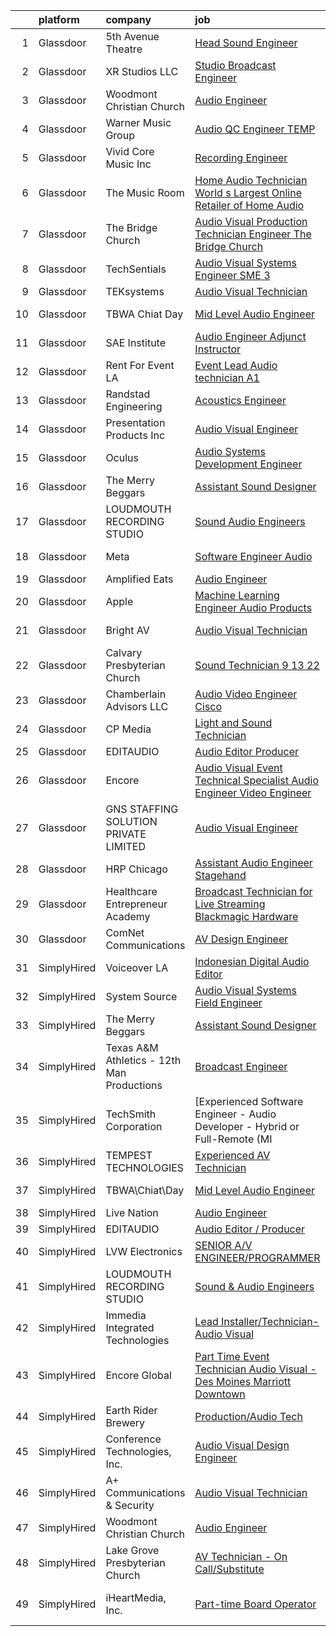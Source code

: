 

|    | platform    | company                                    | job                                                                                                                                                                                                                                                                                                                                                                                                                                                                                                                                                                                                                                                                                                                                                                                                                                                                                                                                                                                                                                                                                                                                                                                                                                                                                                                                                                                                                                                                    | update_time   | location                     |
|---:|:------------|:-------------------------------------------|:-----------------------------------------------------------------------------------------------------------------------------------------------------------------------------------------------------------------------------------------------------------------------------------------------------------------------------------------------------------------------------------------------------------------------------------------------------------------------------------------------------------------------------------------------------------------------------------------------------------------------------------------------------------------------------------------------------------------------------------------------------------------------------------------------------------------------------------------------------------------------------------------------------------------------------------------------------------------------------------------------------------------------------------------------------------------------------------------------------------------------------------------------------------------------------------------------------------------------------------------------------------------------------------------------------------------------------------------------------------------------------------------------------------------------------------------------------------------------|:--------------|:-----------------------------|
|  1 | Glassdoor   | 5th Avenue Theatre                         | [Head Sound Engineer](https://www.glassdoor.com/partner/jobListing.htm?pos=103&ao=1110586&s=58&guid=0000018359bbaa05a810d09374fac4f7&src=GD_JOB_AD&t=SR&vt=w&ea=1&cs=1_323e92fb&cb=1663657814921&jobListingId=1008123906678&cpc=0C1A14C72F2C651E&jrtk=3-0-1gdcrnahgj4j4801-1gdcrnai4209k000-679f858cacb80711--6NYlbfkN0A953Z9EfJZc5Z9y7Wb0NkuJO-5BBnqXCJSieP3bN3oTxAO8dGQJw4jOWLTXZ_QeGs4kJ63YjZwNQNYGIrSwQgfY20srx1XT-10XjCPvFkni2R6SchQELxUzor0CESEMjGrLh7Gb-fv43eRD8ZMhQROMx4XTCQu4O_AAnWj6c8oLgAlkNMBZY5ReuQf7658FuVFeAOO5CWW8ynay6VmYSQ0mOBxahyzB5tgHNXHGtd2mQIXm5YYAHgKP17jKEyZO2PltV4kXxeFIlzdwrL2qSNpRuYyuA_uPInsOOqaYdjoVm5STqikic8Mw_NBeOsDmZcElNfQ2cwij2jSEwJUXDoUx4J6ZwtdatuoKr4vesU3gybZBN-x9GJuSW0A-V4RKxkFiYIDQLYHzH-_TUqHYhfX-0k4frj4llah8uVubvNpAswW7rCqSeNgqQy1nt2LCj5G0Q5d-TF-kFLTa0lpfFQUTOHx2DPRiZPvF18V33xQFRLB2Xrcrc527gk4jDqKrL4%3D)                                                                                                                                                                                                                                                                                                                                                                                                                                                                                                                                                                                                           | 12d           | Seattle, WA                  |
|  2 | Glassdoor   | XR Studios LLC                             | [Studio Broadcast Engineer](https://www.glassdoor.com/partner/jobListing.htm?pos=111&ao=1110586&s=58&guid=0000018359bbaa05a810d09374fac4f7&src=GD_JOB_AD&t=SR&vt=w&ea=1&cs=1_13303e76&cb=1663657814923&jobListingId=1008133868386&cpc=292036AD7E8A5303&jrtk=3-0-1gdcrnahgj4j4801-1gdcrnai4209k000-00085d23000b77a0--6NYlbfkN0BmookhaYIAexpofb4DgJL0u5YJyHiJnKwKbV3oy9jILYStrcOPX_7fuYQkBvxwnj05cYQZ7CUGXVBf0QjKX_DmYl1dydUF-kaFzoMSSNbTxSlIwI00EuVKDsRUplUylKJxFS-cxc65HZIKYkrHvG9jOCLtedynR9aShHVE5oo2dKUgPtb0vQmE3i--Cdtm9aHl5eUHxPzvaXlZpQ-GSNLvXLRSY-3j0MQIVit2xhzqKWd1OZyGq5enM5MRrYRjzl1jB8AiqEv04WM41tJ77-mFMHEYjyD1FH3SyYq4QUw_OcTBuqtDWwYZlxZDQhvEYhv-2wcfJ9nEaUjjd5L9DOWhvzVOKmXP36FVLt7IccK0wc3ahZDTgwsrTNGJKs7_w04FA_wMwifuwut_UawLG2_rL56OPm7j6c7IitwNEFWrOuh-krpBSavohNHJTsldHWbyJw9zJQ0WxdWJE8n1_UI7kB1wgYhyyYD772gM6ycNwO1wtjq5n3QFhFlcvQACjAvJzmCWM6PUxA%3D%3D)                                                                                                                                                                                                                                                                                                                                                                                                                                                                                                                                                                                       | 7d            | Los Angeles, CA              |
|  3 | Glassdoor   | Woodmont Christian Church                  | [Audio Engineer](https://www.glassdoor.com/partner/jobListing.htm?pos=123&ao=1136043&s=58&guid=0000018359bbaa05a810d09374fac4f7&src=GD_JOB_AD&t=SR&vt=w&ea=1&cs=1_7565e396&cb=1663657814928&jobListingId=1008123800603&jrtk=3-0-1gdcrnahgj4j4801-1gdcrnai4209k000-93b6f28c9169e4de-)                                                                                                                                                                                                                                                                                                                                                                                                                                                                                                                                                                                                                                                                                                                                                                                                                                                                                                                                                                                                                                                                                                                                                                                   | 12d           | Nashville, TN                |
|  4 | Glassdoor   | Warner Music Group                         | [Audio QC Engineer  TEMP ](https://www.glassdoor.com/partner/jobListing.htm?pos=124&ao=1136043&s=58&guid=0000018359bbaa05a810d09374fac4f7&src=GD_JOB_AD&t=SR&vt=w&cs=1_acdda981&cb=1663657814929&jobListingId=1008134954318&jrtk=3-0-1gdcrnahgj4j4801-1gdcrnai4209k000-9efc5a1280f5b9cb-)                                                                                                                                                                                                                                                                                                                                                                                                                                                                                                                                                                                                                                                                                                                                                                                                                                                                                                                                                                                                                                                                                                                                                                              | 7d            | New York, NY                 |
|  5 | Glassdoor   | Vivid Core Music Inc                       | [Recording Engineer](https://www.glassdoor.com/partner/jobListing.htm?pos=108&ao=1110586&s=58&guid=0000018359bbaa05a810d09374fac4f7&src=GD_JOB_AD&t=SR&vt=w&ea=1&cs=1_dade0715&cb=1663657814923&jobListingId=1008142257860&cpc=1FDE87803EF93CD3&jrtk=3-0-1gdcrnahgj4j4801-1gdcrnai4209k000-cce2a0d466442279--6NYlbfkN0DkJZbh_dCMJjun8NuS612hyyS_QpFM9YUvOs9QU76VtdbRLYFsamJ9G3k34CI2sgGLV3oPYYU-Y0xwVqVhtUxz4H86wNxC5cAe5xdl0NHdR3Aa0VX1tFWNEb-YxEB428YuhitVHcTpQ3sJYfo0Cs1e67HevCcTmEH-7xGXCGebobpQ3QmFQGmB1gOdhT7XNFuI8DzTUoG6oFMOJ1FHGgYpPlAhchhc7X1SwndYZ8QUEu8Wz0ujbpatgnP9Lu7Gd0bI5vqlTunk-i0hKQcsfdBx3Y9uSfSjcRR6uj0NUnzEf3FFPVg6U1gFw0LbtJjzffq1URLeMbcUxemjmnm6eiDkt34YTg75pY1TDnOUApJu0HybcAyV_wDcQgUehRptBGr2sc9oKSUr8DUnwh27nCT_pVYe3EYgI4Wp5zfCwmAN6SSt_KlDXUzE6SGBRK66CqwI78rgG4wi0RD8c5QnbLcFrLwSqVgQQA5sEgwe9EeFduoLfNTVv0TE)                                                                                                                                                                                                                                                                                                                                                                                                                                                                                                                                                                                                                          | 4d            | Saint Louis, MO              |
|  6 | Glassdoor   | The Music Room                             | [Home Audio Technician   World s Largest Online Retailer of Home Audio](https://www.glassdoor.com/partner/jobListing.htm?pos=109&ao=1110586&s=58&guid=0000018359bbaa05a810d09374fac4f7&src=GD_JOB_AD&t=SR&vt=w&ea=1&cs=1_e5f52c64&cb=1663657814923&jobListingId=1008142564880&cpc=6BDFADFCA66887C5&jrtk=3-0-1gdcrnahgj4j4801-1gdcrnai4209k000-87e7a78f5fb545e2--6NYlbfkN0BZaF_IE0spYzNJrKMj4w3mheJXsB5nILyWYHzkn1FEEm3BxHdTo9d2UbBZW5o5OfceZM1tWap96FzA8xOz9Jo8rOWIpqO1qySRXve0YAFASXfwmZFqSwzq7HtmZUZBW9FRVsaBKBHagFiyxoJYC0GqL-26ERj0g_PDsZCxP2Vq8YSblsIluaJhVov-18R6Ik46Bw1J2nmQ8Z7tOb34JYtJmxRSj0WF3yYv_Zcvq2deSqt62OXBuUA7IFfbqw16EDyLqnA6XDF3Q8oMM0-IPvKsv5Cuxa_InIsp9jqaKZRbyjdSsQ3lffVJseALdXv_z08nA9WLhYyDly09pt2wkdGwAAhOE3dfkh9VtBJ6NYupG53wmDaaMxrqOpGGqEpnZRrxXSJxqdGmhHq357hq6OkjmMkgKoRUSoO5WRCh9sYKqZ3OkiZiffk24efMZmwqHHdtujSpyG-9VNMc_Ic3QPPxzqtw-gJKkruvwp9nw-vchfyylzLum0mM5N1rQq7SLvi7QKWuTJhln6zIvIIYKXHZWCIoge61wf7CaKpV_fKouGUm30Vm-TvzDno6WANELDs%3D)                                                                                                                                                                                                                                                                                                                                                                                                                                                                                         | 4d            | Erie, CO                     |
|  7 | Glassdoor   | The Bridge Church                          | [Audio Visual Production Technician Engineer   The Bridge Church](https://www.glassdoor.com/partner/jobListing.htm?pos=101&ao=1110586&s=58&guid=0000018359bbaa05a810d09374fac4f7&src=GD_JOB_AD&t=SR&vt=w&ea=1&cs=1_72fbea23&cb=1663657814921&jobListingId=1008123534079&cpc=1B5ACBA47960D310&jrtk=3-0-1gdcrnahgj4j4801-1gdcrnai4209k000-1cd4b39d6f7f3753--6NYlbfkN0ACTeRvGRFS6hadW-07x_K1RnsIE8OdH4tufuZ5eRAiXsy0w5YibZOSBsR4nzQPfmwe2oZze9_S-abxzIzLV8hXZmbRylmpkVnGhkIhR4bpu078j4Hliryzsi49VVevspNoMy_c9fzN_hAKnS-f8OARA0pOeVzv8qnGuA4r6QIHlumAMQRjslwq9cn3Z3BifcT1QNngUJyszoN7Mr1F1wydiBsk5Ifsl3ZhfQF7fqzx2uhtsZtyt29tdx74X6rMbPjsjzjw8L4JjJAOLZn1SuHHQFhwMVpy2WbWOY_yGek4Zc8fLKsg5n2aIx8-9sljS_3L4eNQlffYF3ONC3XYPXRplnEPs9el2ogn7GJ4ojY6RPTgZ9JS-kUwH2-APfVGtyQ9KVfd7Ugg1Ry16R4wTCin4JoTwTV51FvXbIsL7RBK0rZlwlavewJYv0oFLZP5M72eR1cykrLOahLApjKnso9AtrO3hyXamx60wr6z3sOYLTUomoD-RLiVd2-0xr9-Wz1KQh54Uxo4gs4otWvSpoKOT6okZDUGRH5JyQ4QkBKYcuqauBpu5_C0)                                                                                                                                                                                                                                                                                                                                                                                                                                                                                                             | 12d           | Malverne, NY                 |
|  8 | Glassdoor   | TechSentials                               | [Audio Visual Systems Engineer  SME 3 ](https://www.glassdoor.com/partner/jobListing.htm?pos=102&ao=1110586&s=58&guid=0000018359bbaa05a810d09374fac4f7&src=GD_JOB_AD&t=SR&vt=w&ea=1&cs=1_a497a4b7&cb=1663657814921&jobListingId=1008146330780&cpc=A50357DDA226FF0F&jrtk=3-0-1gdcrnahgj4j4801-1gdcrnai4209k000-f870d3f99a70b542--6NYlbfkN0DLxniXb9xd09bch3T7EymxCrgj1jiT2kSu__xrmi42oF4aisnIAhd1wulDaIziH9a6PmRzmPtGUJpZmtY06i6iUtI5uhkJQEimf2h8djXvJezk6QnH5cC2Fpr5NqxzF2-fmH0n_t_cwRo3OSgNbWBeqENV3AJM5WAj6mBYJAu3k88Uv33VJBZ6Mms18aBBFRv5AdFlzBU7icx8NWmTnmhvSvZei_iwzU3xgM7Xcs5_LwktK0yvvnkJc-IOtm-Rgr-ftw5bba2k0WvICukRJd4he_j2_eZqchii3Am3WpQhr9DeExdjxP17H_6ZOlgoqF9i2y5tooqn1GQ2AyJoekMp6qIbpY3bNQ14N9hJ-_-mypNGWGpjVFyu71C2i_UYwjL1eEotgh1wMo9KNTCxvSjyHGuk747YwLrdHnXcnYLxc-3Vh4Mv9d0ljwMTUCa1wsR0xco1DVLkv-SqZYcyWgNDMa0lEfrD_heZZIe37ft9rAO19N8_zMS_MbSQXCFGgC1cXlNnKdiIDq6vbQ4VgQ-B)                                                                                                                                                                                                                                                                                                                                                                                                                                                                                                                                                                       | 2d            | Washington, DC               |
|  9 | Glassdoor   | TEKsystems                                 | [Audio Visual Technician](https://www.glassdoor.com/partner/jobListing.htm?pos=125&ao=1110586&s=58&guid=0000018359bbaa05a810d09374fac4f7&src=GD_JOB_AD&t=SR&vt=w&cs=1_04a75ba8&cb=1663657814929&jobListingId=1008122491656&cpc=3BA4CE39D5B5DEF5&jrtk=3-0-1gdcrnahgj4j4801-1gdcrnai4209k000-68fdaa2121e9d482--6NYlbfkN0AuKz8EBO1xHDEL7V2YF9xF3dC_I9B9i-Zw2Jh8clPMK3KTieKealHQKAGLCoX8aus6wQF4mZmZCDQs-CcAkBsDYENRqrJ9NfBUEPhc_h-QHMMQo-vxGRWrlZpY3C1adPuQqeYdiReqjBNtTtS-Vk99a_Gbb3VjP_kNKGlngDxkvGR9cOBmx2sr2vCEFVzVTyo5-mg89MSrhqqDxm8Hnw9e7yzoP5fULhFS6QZQzmKTsWMANgH12WBtrNheiUtgMt4M5C8_xeftoGVKQ97X3SsZ61wpQY9BB_enQiYdaejx422sWq7iOu-B3WDd66LvH2Z2bzQcCNGbqPmwDqDF0ITE9jY0puTB4uG4qS09WIMuFA1C-0576LILCPhrMmJeolDKdsKOwJqtxMLMWlUKk-ulN1gtXaWUPpRIWDjGXyqgnJqu91mJRMygDw1AX8wDZ9zwh7kwoUmrxq2tZC1aWDvADTSZlJG92Um_I0PCWgHOyPKOVrpZ4TFH3w_ToNNz6vxQSB_Y5SYvaWgbj3EdsXmkhYYINtsI42rZgXFEzpVk4s1Vt2SisfrfoidxYLu10V_HvqgmTyj8GwZjIbEGgN9846xGQ4mhUBbWtgYO-EyYUU3XNfHcefnOlQ6uSWJ7sG1uY59Mck-6rVWPbiXGZwMmdcloJEO9fA_6UsZIyJDKaWEmydsbm9hqpvQWjGX9liq4G_yE4nxIXgbdfrwB2zSH6PRup8X5B5LR871vA4bFA4AbinYzKHsbpoO4O4-pYgzKvExDcIk3YqVEY5r_YybvbTi9sZzTOTnT_VmGkIKrprs8x0b53qlisz4HRgY8FsSaR50OICqDvdsz2k7ywz4aT4wBFZTY4GZKhhkX-6flBi9uUihjkzSqqceu8BnJUA80kAERUR_lwLYrwzUJHUYe1QcIj16y3bs%3D)                                                                                                                                                                            | 12d           | Hartford, CT                 |
| 10 | Glassdoor   | TBWA Chiat Day                             | [Mid Level Audio Engineer](https://www.glassdoor.com/partner/jobListing.htm?pos=128&ao=1136043&s=58&guid=0000018359bbaa05a810d09374fac4f7&src=GD_JOB_AD&t=SR&vt=w&ea=1&cs=1_0afdea38&cb=1663657814930&jobListingId=1008136828273&jrtk=3-0-1gdcrnahgj4j4801-1gdcrnai4209k000-33331ff0738d0ae5-)                                                                                                                                                                                                                                                                                                                                                                                                                                                                                                                                                                                                                                                                                                                                                                                                                                                                                                                                                                                                                                                                                                                                                                         | 6d            | Nashville, TN                |
| 11 | Glassdoor   | SAE Institute                              | [Audio Engineer Adjunct Instructor](https://www.glassdoor.com/partner/jobListing.htm?pos=113&ao=1110586&s=58&guid=0000018359bbaa05a810d09374fac4f7&src=GD_JOB_AD&t=SR&vt=w&ea=1&cs=1_18c047f8&cb=1663657814924&jobListingId=1008121834083&cpc=65CC663E25211861&jrtk=3-0-1gdcrnahgj4j4801-1gdcrnai4209k000-76d040cc33d5a58e--6NYlbfkN0BccUAPDkzPsko-Cz-skTxMBC9gmPmQfyPXIhutQvf3gU7SvrTlynEjk3guojXtLcj2IG3RSMbxWlgymc-DLmbRmS3ZzQn1txvPrEdHq3MlqRFJSJsXm15uvKQFLi8LzIPUpBgAFpjnnzll3uXq8_2-5QQ5ByPYLudsV4NKLPxT0wuWQh02YUuzuEuJDGZp4iMZsGx5dEapsb-CNd0JAiJtkrKNl2YNglEPSJUrESLJQRvTNVi0wYm7pGklU6n9GfgZhqa9Mmdypdx9RQWn1F4LocAFqEEGRHLa3dKT-aYp_bd1ZLWkFz2ZJ-csAt4hfDG_cYxowGWQ_8dFN5iA12QqB0I6cheiNqYOPOBytomw2BPUOJ62I42iWueKDvCH7sYPTX4ENzxdwvaIEodhh8F29j0VBZeyD33zYoAfc7DY4ni8vlRt4g3kwsCUwZrywyAPLSBF902Wq5fFxF3AOSQs6naSX3OJUXbXG0teqXXuxWCftBtraR-C4nAm1kwMEdA-mStM-twxt8zykpaeirqshtqGKlIYIOyy-zdLouGsnHyVHBiGTN3soEeJkDL0ltE%3D)                                                                                                                                                                                                                                                                                                                                                                                                                                                                                                                             | 13d           | Nashville, TN                |
| 12 | Glassdoor   | Rent For Event LA                          | [Event Lead Audio technician   A1  ](https://www.glassdoor.com/partner/jobListing.htm?pos=107&ao=1110586&s=58&guid=0000018359bbaa05a810d09374fac4f7&src=GD_JOB_AD&t=SR&vt=w&ea=1&cs=1_b0c83d37&cb=1663657814922&jobListingId=1008131016376&cpc=20E46BB5786CE82A&jrtk=3-0-1gdcrnahgj4j4801-1gdcrnai4209k000-d92bfa1d3ba1b3a7--6NYlbfkN0ATuzukLZvOA7Cxi5gGVTPK8s05ijijAIGQnHXs5Od0X6ChBelLerDGsiuQDdqFeyhO7sXmG7UimFZwLpa3dJ4W70Izvy_2w_Q62nUDX8QQg4MPVEzVYo5W27QC74NCRtpze3wWqh5f6C2l3NCHbCufI0B8r98u_Qaa7z9ZlhBYjvuDILSMw1Ztz4ziMevBtDSjSC4aCw8qFPTMfjFjOustlSD3p7pFENwTAwjqKyxd914I_xGsV9EbjGZKjdKk5qTvy9yXfLVob3GtN2QOyqWbOkSICz1ECPnzSe7ZRGO_39M5mV-n2iwoZrenN2_4TwlD7l2Op-3PpirQoBNTJ1q7U18kws8ne9eDcsgxlrnqWpzIgr2ssL-_3bdNHXWVi82JjsP-oOfVjGKp6fBZXLEGdYEFtXBHbSMzUHmOOeAnTb_VuJyPG6yfmxY5kQTxb-IdNUxeZyvKj1wTLQgX860XHTn0XZqC6cu9WTzzJDUMsiEvmlLCU9AgG7YYipAq9aJPqiwBxIui1u_XjUF-YM9v)                                                                                                                                                                                                                                                                                                                                                                                                                                                                                                                                                                          | 9d            | Los Angeles, CA              |
| 13 | Glassdoor   | Randstad Engineering                       | [Acoustics Engineer](https://www.glassdoor.com/partner/jobListing.htm?pos=122&ao=1110586&s=58&guid=0000018359bbaa05a810d09374fac4f7&src=GD_JOB_AD&t=SR&vt=w&ea=1&cs=1_726dba31&cb=1663657814928&jobListingId=1008146395319&cpc=2CAED5C921A5F994&jrtk=3-0-1gdcrnahgj4j4801-1gdcrnai4209k000-3533152d33cf8374--6NYlbfkN0BP0SNj5t90jkfF5SbRhYc-YYyKnIlIACqwosTKYtJiUOp36XFEILIi7NeTHfhZHbsW-mUkTBjl8Iw3WU-5SqwJGlMOgw2JpWZkLU-6lAixkGeMfLdqscvBGPGzZn7lcPvC9qIOBKdLZCN761WcXu4-8OKZ7XLBHxweVfOiciQhWxAZPPoBkvewqJaVyj2kU7R5zN_Ps_zxdP1p91GkdHS2OxfiuEQXN-o3Yq7-CSz3mgYejmZyDD1u6gSuYKmMPKzcyJpiwsMn6-lu6hE1hxSw0tUuSX5lG6tcNBKBpzA9ojTPN0ceRva72qaB1hRfAXk3tdlPZbCngfDVC_G6QC3gTcw4b2CRnpnET3Sri8Q1DAIRV-w_3BEJIqZXgz16LuEBXmn5QM6pQ76KFBEwfdhrdGraBOk0EOD7m7XIYWpREM9qXCDkl9WGYzNsz8t90aVCG47DE5ywHl0RsZE6Az-q-fMfsCqqJvgLb8_izOx_IWD_Y3IHSXjYjSLJed9g07KYsRMVFyKk6G50VMHVP8fbTD_xOJyPqG-ahryPt0I-7tsFX7JdfR1YPX5N6ti-XWKwX4VVHsT_pPNY0LCJyJYHm8t8ZND1BLwOVO5eCwvMtzQwiOHHDb4woA6TeGgO6yQlggeaUj-IPyRq4a2wGjfZIH07J4z5Q30piOONbDSJ3W1lbz53lv1CrXnEq-7miEVmSOHeHXPc7Fad7qfIUFtW)                                                                                                                                                                                                                                                                                                                                                                                          | 2d            | Los Angeles, CA              |
| 14 | Glassdoor   | Presentation Products Inc                  | [Audio Visual Engineer](https://www.glassdoor.com/partner/jobListing.htm?pos=104&ao=1110586&s=58&guid=0000018359bbaa05a810d09374fac4f7&src=GD_JOB_AD&t=SR&vt=w&ea=1&cs=1_e69efd2d&cb=1663657814922&jobListingId=1008139747241&cpc=3490D71336BF6258&jrtk=3-0-1gdcrnahgj4j4801-1gdcrnai4209k000-c7d6d51eb7e45860--6NYlbfkN0DukAwDndutArnS8OT3znlJ-TW2KpK_7rZjO0LfXc6UVMwJqLdD1YJP8SDRF_NHwyxts_RCsiaT-Z86VeDUyE0hHOmBfzCBXE-SSidI87TkG3eIlDjidjWDLii0-bPzX49fxqwVr3h-RjXRUZ6oLVfujI85f79Zxnkcm2YBIb2jTy5SOnbDNyzA-930Z3QPEDBJ8EWs_W4XSeRVxPqsKkm3PHSUD6Uf1pXR809sQ10UgsUCUPbPapX7EUdqZmFIrxx55Gq_Qb13wT80ePMwAodnFD6F1jWObLSI8iZ7_0F_6e63em736jH2kSPQA5nkIeZx_Qb7ty5BQrpyPCaWaOkLRf-sCbIlntGAQE7GK0uyCYtGAu5N1ynlQBSzeCda1tg33pzvi9f7U4RWv7aA6lO7XrEPVNBt4Q1ct6oE2Ow4q316K8E6UT-6o0r1lZCO6uWBTnwI4wxvW59B9yF4TxFxKKjjBffckc5mR3ldS7z7gwtJTTy8MbV3uW8-AdhypiPOuLZLhlhN8Q%3D%3D)                                                                                                                                                                                                                                                                                                                                                                                                                                                                                                                                                                                           | 5d            | New York, NY                 |
| 15 | Glassdoor   | Oculus                                     | [Audio Systems Development Engineer](https://www.glassdoor.com/partner/jobListing.htm?pos=115&ao=1110586&s=58&guid=0000018359bbaa05a810d09374fac4f7&src=GD_JOB_AD&t=SR&vt=w&cs=1_8bda512e&cb=1663657814924&jobListingId=1008139825650&cpc=42BEC95245890617&jrtk=3-0-1gdcrnahgj4j4801-1gdcrnai4209k000-81c7c01d1ed9796a--6NYlbfkN0DYl4UJW4r1Vl7FEn6T9F-rD9lpC-0oMJVSiWjK_MGUd8e8cHXcpv6KPyjLHZEfqkU7D16wTQNzEVk4wG6XI9FAQyK5JkhJ2ERt5J6bqJI1UJM9RVHe6sJeBvvI02Fm7Y6TP1maoxtnNctsGXYfreZYmK9z-xOomguon396Im93PrYQAhqM4RnyF-ypzymJNdLjg1iIRIP7ydsJPuQUr4pF3uOE7qZoqUgUm4t52Z1IUIK-9PzpK4tGTSzK8XPcQVY-vJC0Txyuj5TzSTssUQy-U6CYFkZT7lst47JFYTXzRiBPzZzbSD_LkP_MkBbtBfzXqsh8by7AF5i4TBR66-8cI8lqUN3U2mpFL9iLPJZMJWlpx5pWBFEtiqB6kEWYBHzr4d3o8uHZ2rlh8NUUhXRlwQax1sDMSubzzSbvSihrrNi9JJ5ahpKMGimgDPQS7SPOph6sobwbTRgT-cMQrdECKrY0eNAmXAjaIc5GfdtqWq1UQ1PXLz4Rrysx0A_8kx5b0ChCQd-RaLRT7ETnftpwtrwod7Y2eR2ZDx_lBu3RdsGtvbmf91lb2xBMMnLkT2gcvvz8eNrXY-yiTuzqO2d48K9ysSlb4aC6A__TIkh9LEgQvmPv63rd1Q0NTb_UgTazeLArDw4ouacPTmNhQv7WFaULVeNJNdZQJs0xeaIKzjQre18FwbE_TL-OJaPzDYkbm-_cnKdpv0Y-DmlCAIAWFPcPHLfZ5CWFMHNlbUuZJb-Zoa4t7AD-buEnT-S6-YFHu0LNP_A3rhpms0DDSDUjTap9Qno_XgX86Y0UAeQz5rswZLPZ9DCSnmoXgeapY75MJShhZGvxjufMyQv2fMXO39iaPUsX47g3wyu45nn2CT4lGXJc6bn9sPgZm0w8e_t_RgqBA34RVr0I-Y-hvOjZQIzpEJF1G8jNtw8v9NuJm1tV6I_Vf2qfY4KH9snIz2Nm_w5KexTCtdCdMbRsQX2xNnrItxbdutsuvDBv0XnL_rsQzUDYE_hySRwo7TfEomR4RPtlhMbz-p-svuS36ydR4u96UqrFxXLndmH1zdOdBYGjJS0lGhEcYOKKVLerx6g%3D) | 5d            | Redmond, WA                  |
| 16 | Glassdoor   | The Merry Beggars                          | [Assistant Sound Designer](https://www.glassdoor.com/partner/jobListing.htm?pos=106&ao=1110586&s=58&guid=0000018359bbaa05a810d09374fac4f7&src=GD_JOB_AD&t=SR&vt=w&ea=1&cs=1_d5e61d21&cb=1663657814922&jobListingId=1008149306143&cpc=4B86475FAF393599&jrtk=3-0-1gdcrnahgj4j4801-1gdcrnai4209k000-04f00acba78acd55--6NYlbfkN0BBGG9LMNqL16EzDx9S3nKk4b6IwprgSJginr0DZD_oW3LpRtTNiygcE9IfHm5Gb9slpjT-UzFBGnIkfkE5vHD__58gsgAsgjAKlwWhzdKilxMWIOFSNG73XbKSiSbhgd5gieRThxTsLn8DF-uisYywGFmbEBQQBOKMw59W_wQHg9VqHqJ83qLbDEY5qqWKt8o6dfi0l13t_7NeyDHXZ_AohR7bY67C04DQAIVV6TDRgirtSmxLsbdoKczfZW1gjAQ6fwG0gakcNPepeetZhqN533rM8-MooF4piugTYpmlR2b9PFEwbYEGoP6kVPOami4p1yzXjGc827DVeoFtkPvfLUC76FiyZG93n-gi5ylrpnlmycoMDDfQDrwp_RJbW4-5tcrzdul4h9GyTtX1vGL8Mm7L7YkfdyxFTdenlkakG5tPlq5EoWtTNwSMkkDOx0Uy-9PUdBTW-cJOO0FXVNF8RT1dXOomW2iCBpMxICa6eskZbvLR0ntKxz_rJrHT65M%3D)                                                                                                                                                                                                                                                                                                                                                                                                                                                                                                                                                                                                      | 24h           | Remote                       |
| 17 | Glassdoor   | LOUDMOUTH RECORDING STUDIO                 | [Sound   Audio Engineers](https://www.glassdoor.com/partner/jobListing.htm?pos=126&ao=1136043&s=58&guid=0000018359bbaa05a810d09374fac4f7&src=GD_JOB_AD&t=SR&vt=w&ea=1&cs=1_4dafde30&cb=1663657814930&jobListingId=1008131237486&jrtk=3-0-1gdcrnahgj4j4801-1gdcrnai4209k000-57bc7820a7bcef84-)                                                                                                                                                                                                                                                                                                                                                                                                                                                                                                                                                                                                                                                                                                                                                                                                                                                                                                                                                                                                                                                                                                                                                                          | 9d            | Toledo, OH                   |
| 18 | Glassdoor   | Meta                                       | [Software Engineer   Audio](https://www.glassdoor.com/partner/jobListing.htm?pos=116&ao=1110586&s=58&guid=0000018359bbaa05a810d09374fac4f7&src=GD_JOB_AD&t=SR&vt=w&cs=1_b88af9c2&cb=1663657814924&jobListingId=1008135856639&cpc=42BEC95245890617&jrtk=3-0-1gdcrnahgj4j4801-1gdcrnai4209k000-8ba4a61c941c5b92--6NYlbfkN0DYl4UJW4r1Vl7FEn6T9F-rD9lpC-0oMJVSiWjK_MGUd8e8cHXcpv6KPyjLHZEfqkWCUGiQ0wI9PqVeTWqxGgyND9qYUVSARh0wNYVuDDuEF-Bo554zrEt6qyq7A5n0y-XTedloQzBRaaagBbNKKDqA28T8tNJaqkzIV8PPE4mtWYKLFx1H8rBxDm-6tfHQc_I7eT408_CmTpU8lJwT8jgyuGxWPkDTI6Ks6dbctkHugUtx7FIByw7DrMqS6pUxLM5baHQHF_GVt044n8ay9RN7r0Px0K-kDztOMXZaHS12b9Ka1Wk0Qbcf-1R0wAcnGE8N8oltYQ0Ls_TzlDZsNhozIizCbTe3mU2NRg3_XuIOZLDMOaH5u5GMVll4DSibSI68EZWJsYvx1OLyxKLx-FzVRaMcIRQPAVxwthYCmFAlpTQT2KLrLlgdXPp74PJ-sZQBCCZnp0qaY0F0xH8scj210Dtm_ywM7BL_D3ZiET4_zhP3BsLB4jaOdCdWNZ_SEhv2Czlq2uZg2ts4WNgR_h_jgRtkJRKWuJRqNzuZkzbPvWWWQxSGczoRVNZqBrzMmkt56Awi6fUIWbk69jOnoTn7icu8OrHptjlhPL1isbguizQNzoUOBUmDqOB4pSXI5P6Ei3m5XvaAPZ4Q_YrBg_VAA1sLbB2Gi3SczIRnNL2zbjQDbx6KB43xxD5qQbET9HslGGOoDCj2i_rbfxHUl8W_CixM45pLe4k6GE_BTCOBCELlFgaLvo9YtkLNjhRnudc5CfWbEEHL4M3EbpCziiRM4tv8ziudpit7X_Kn0zR1lxO8dvyTc2RgKmBViA3DvIU4ECttL4HVaFbjlIIs3eSDxfK37mphmEYlwb6dGon1ySaV9X7eO_jJ2X-606Xxrh3i6tuoerlJIdzDctcE1soxXf2D81BOPfadxuirbqeutobx1bX3nUqjTzQkyh19KlNpd6RkiJkz6LDT7BlG8sgqAQ9hHf4UMk9aDmV_59gsHKQiB8vbbFi7fdUM2c-PR9n9qaUsO1lAAMyZvKvX5MN_ImTRbGCYZWKFHCtmhyCMrigT36vHk-7cVIaHfKW9KnM%3D)          | 6d            | Burlingame, CA               |
| 19 | Glassdoor   | Amplified Eats                             | [Audio Engineer](https://www.glassdoor.com/partner/jobListing.htm?pos=130&ao=1136043&s=58&guid=0000018359bbaa05a810d09374fac4f7&src=GD_JOB_AD&t=SR&vt=w&ea=1&cs=1_bcc7bf2c&cb=1663657814930&jobListingId=1008128132506&jrtk=3-0-1gdcrnahgj4j4801-1gdcrnai4209k000-bda1af9eecb52a71-)                                                                                                                                                                                                                                                                                                                                                                                                                                                                                                                                                                                                                                                                                                                                                                                                                                                                                                                                                                                                                                                                                                                                                                                   | 11d           | Dallas, TX                   |
| 20 | Glassdoor   | Apple                                      | [Machine Learning Engineer  Audio Products](https://www.glassdoor.com/partner/jobListing.htm?pos=119&ao=1110586&s=58&guid=0000018359bbaa05a810d09374fac4f7&src=GD_JOB_AD&t=SR&vt=w&cs=1_09890d03&cb=1663657814925&jobListingId=1008136389935&cpc=334ABAF5D42DC775&jrtk=3-0-1gdcrnahgj4j4801-1gdcrnai4209k000-70de91abb83b5434--6NYlbfkN0BvKrLyj5gPmtZO9T8euul8TCxuuKNOtzRJOomxnwSEodTz2Bc-sPZl8WPllYOnI2iSiV5Jwp96GP-nA0nsfOl5SpQEqkHM_Togz0qhXdyIJdkgcd2o4eNJrzaYBsCmJ8QUREDdXvT4fWt9U-8uM3dCZYkS0bW87wLnGYLTEFeJaJbcD9lnRBF5S1q_NruhtPS4UjLHXf3PadqhOdw8aGkFp2dEPZZNR71AmCDIAechANz6o6QWBNXtUTJlObm1EP-DMZ-dgot3ukZZDN2iqNZYnzKMO0mjzx7x9NYDWtHQPzTwUwSZWBqoHbRoQ2MBH2nK_ZDRQweNmKC3cqfizWn7rJUnpOLbhrbtaq90Em3YpY7SccRadfyK05DY-GdwK5-FZfqtRBDnCwdJks648GDa1jtL6gMupXTOzxHXsJeYoX1YKAQbE0AX10SV4cDI7Q0j_TRvGZXKohq7G6qAhUCDCusP32d5pCL1Aad596iuCXF1HH8i_yrW0NSbcGbCU3GStheCa4zoar8aaWQLKPWsyURZgzxH9Vuqi0z1GCXIebQPkHJUia0YU4rRFN8_5_1s9ADDYfpcDqEpK5RYF3ctN01tMV0AS8G3K6EL8K3vnBmXiKAd6R1XuXqVegW3GewHT-zHfy_FlzNKc4sN-FA0xDwX7N525ABn_tLS4Y4WjjQYOE3sbVxsx0jKSM43Qf_eBKtnVo_y27w_xM9FxsBQdFkB_rXjN8M1PVRHPpHNNLa6NKryBZLa8ufM4d6_CnZRHjQYHlWsqi-7DRFY1VWkf2mdvGiU4gO5NRtJueXV1nZezuE_JZuu4ZlR_ewqUSPfgV9bOknH4GfV_cniB0IPXap9pD4lSp1R78WLslYxCfvxigV_Imcu9DkW7MxV0EpTOB6qU6BqjnmkFSCstiZVD3_r4kuQP0GdU1rLt6so-Pf7NsUJ41QBamQBob0GR_I-6afn13Hv3dR2m-LnDby7)                                                                                                        | 6d            | San Diego, CA                |
| 21 | Glassdoor   | Bright AV                                  | [Audio Visual Technician](https://www.glassdoor.com/partner/jobListing.htm?pos=117&ao=1110586&s=58&guid=0000018359bbaa05a810d09374fac4f7&src=GD_JOB_AD&t=SR&vt=w&ea=1&cs=1_c9caccc2&cb=1663657814925&jobListingId=1008137149320&cpc=1CBFC3E34E2A31FF&jrtk=3-0-1gdcrnahgj4j4801-1gdcrnai4209k000-6f690716f48ae2c8--6NYlbfkN0D3Pbr29JwYxSa9Lb6NPIX96zB9gmu4gj0bPbORcirl9LhsXIGuGLwtNbccglDetq3ilArnu8w541zBLItRzEBdvwJ4MDCT5hTkv2ezO0vqwRJymLY_kXze6XmsYYW3hew35rzW3UYEbLbNVfmwpJE4PGooMW7NHhtAS-uiU8_YYwHjZZiANavYaIOyxpoudnkRZVddz8GH_yykXYxZMJtXjKMJ5ISL1T6x3B0i0NuKtE7kKr4rdJEvAKPH_BAFDL_c2mLD1nq_z3_mDMo0VS4Bz30W3QLXWnWpJEg0s4FWYyKue8MAVHdR_-uS-LJMiaLt-GRqqkzEYP53PjIXDyhYSFLpoHfYF-cTEyhA5rY83bS4_ndLkwNTyrReCTl2-lAiR7fbFaq0EiFzAajJ3pd8kGfaI7VzrwjpVhuGlv2vIhavcditCqFWkgf2QREEH_hgESfuAvbQxaPyDsDqjKupSdTDyAip79WpO8cb9zeXfEJjTakpLooH8FyozMvgvGM%3D)                                                                                                                                                                                                                                                                                                                                                                                                                                                                                                                                                                                                       | 6d            | Washington, DC               |
| 22 | Glassdoor   | Calvary Presbyterian Church                | [Sound Technician 9 13 22](https://www.glassdoor.com/partner/jobListing.htm?pos=112&ao=1110586&s=58&guid=0000018359bbaa05a810d09374fac4f7&src=GD_JOB_AD&t=SR&vt=w&ea=1&cs=1_f421259f&cb=1663657814924&jobListingId=1008139735097&cpc=71D4EE06E32D485A&jrtk=3-0-1gdcrnahgj4j4801-1gdcrnai4209k000-e384b66cc35ecda1--6NYlbfkN0CNayYzF1mBaI40OgT78t3Q2d9IxlwDzhsYR4HK7epYUZ7O1a9H3LGGH2Ypnl2PBK89Nd1711Te-zQc46lpUTiUwcOWMZ_7pMXYzAnA5geSuUY_733nEJZhSGD-Ux8l66uJIffgbOhcxLoY_-x6mucagv1Q96oZfeH-uOzKn3KajJwGsuD9LgUsKVH_CnEB3pTtzMupLbv2qFtrlfH_xU8s2el464yQoLO9LEmYmA0KOXBDWwYNSIblc4OYs38dDa_uSKxs8_brubOeMhsF7LIFxgEIz5W4cM2H643jXjAaUWHKabh-_HNYytIINKx4zY7fMcJlHPP0bRCYlHy7Ufm63SY-34ldmRLMPNnJiniKtMVqQLVK7obhB-7gfmWrg-23sFyvDjScIIoQUMGrbZDJXJ0W38qXVbXwBR-nDUklcS30ySQu-fbOTO75C9Mj3wUP4iWSRhDRNDTCle3FbeOdvLu7_uUnjp6YNqH1YSZyANz4R9mFNnW3YsPmiT-SXWu9o78zH0KKzA%3D%3D)                                                                                                                                                                                                                                                                                                                                                                                                                                                                                                                                                                                        | 5d            | Glendale, CA                 |
| 23 | Glassdoor   | Chamberlain Advisors LLC                   | [Audio Video Engineer   Cisco](https://www.glassdoor.com/partner/jobListing.htm?pos=120&ao=1110586&s=58&guid=0000018359bbaa05a810d09374fac4f7&src=GD_JOB_AD&t=SR&vt=w&ea=1&cs=1_e019d8a4&cb=1663657814925&jobListingId=1008134337639&cpc=1160948BCBA38B5B&jrtk=3-0-1gdcrnahgj4j4801-1gdcrnai4209k000-eb42c41acf83756f--6NYlbfkN0BQTv-RBlFqOUTGJDM9bmyVsbFrrtwBOBspE1hX8D6Q4-fdJwmOdTuHVG0bFerBQ6usWLinDU5F2vPBOVjSI8t2X2ACf4HwQBFHxXirW3V-bL8inXYUsfGZqCei44wNo9UXwxWWgqLwvbZD7gUQH4f_6A6JGqmPTpObemFuC31P2WIRxc1wfcclT92ebqWCisxcKQA3KqKXE_gzxSEU7vSLZ2ag9BLuBohzRMosvml_mHohTESa_XyoK7Cq-FEN7Qd9LHGW4-6yPJPg3fI8uEfhe3SBDEb9KDwRrBJagYUeG47hme9RjIKZICYQ45J1eQeJFCovR1U9YCmEQ6b_F8D6FYdZy7PBfdzcxEyZEeA3oJn-1OJGHMt3PB3qvyPi1f9mTT0cy1N7vSvAFkBV66OxigD9Lj0g7OhZYFOL_16fdUlKlSh224ODHZNEnJFq3UlK1Qa1flZBs8epfcdcQPYQ9wyr8VStxBnYPR4yp1zT-yS12HbII4gZm4Qf2RW7CAYWuurcCMQHhPDRG4NvAgUX)                                                                                                                                                                                                                                                                                                                                                                                                                                                                                                                                                                                | 7d            | Chicago, IL                  |
| 24 | Glassdoor   | CP Media                                   | [Light and Sound Technician](https://www.glassdoor.com/partner/jobListing.htm?pos=105&ao=1110586&s=58&guid=0000018359bbaa05a810d09374fac4f7&src=GD_JOB_AD&t=SR&vt=w&ea=1&cs=1_ceba7bc0&cb=1663657814922&jobListingId=1008137625142&cpc=C15A9BDEF637DEA8&jrtk=3-0-1gdcrnahgj4j4801-1gdcrnai4209k000-4eaa0d0e3a89e913--6NYlbfkN0DeXU0vMxLyKhfauY-dgUBa_3v1DHLtGGo4EP_Dl8CiYxWwp8cBxcaIDmra14EmSf31QyiNA5DPsvznS74vqeTfLnA4G1yjZHivWc8Ejkp3ulM9pknKPnkBXYGWJJYV8xbgGS7_YFUh_8WaFC2_Jgk2y8LPX5JYBaNRx-DLKKPs9AspJQQLsqqb_doea2O8xQQyRUuLaiBSxuzKt4I6SKqwBhq1nunl738UO13XbHxVi9Ae-8hTuWLxKQHj-6ZxbM6zRpMyw5rN-c1fdVQNRO9jvWeGG4iAx6-eh9lkD5ho6IumDBMFxtxe4VcbjCrwYBH6VFm1ZOMqqgN61g8_qasq-5pc5TgTsR51L2p1L9oVzaCCZNVLTcrM6xUWDgyYbkNVHCBedqlDNyBWeKHgJb4-dKLfFYReI8_2GvrD85SX3uYNltHyoCZbwup0qc6bQ2G6_6Kk1gYZfJB-WLqU5LJ24sT42aZR226-7JAqC4YAaM5Ed4AypDfEh5EMZLZhUCTCxTeBXotyXw%3D%3D)                                                                                                                                                                                                                                                                                                                                                                                                                                                                                                                                                                                      | 6d            | Hilton Head Island, SC       |
| 25 | Glassdoor   | EDITAUDIO                                  | [Audio Editor   Producer](https://www.glassdoor.com/partner/jobListing.htm?pos=127&ao=1136043&s=58&guid=0000018359bbaa05a810d09374fac4f7&src=GD_JOB_AD&t=SR&vt=w&ea=1&cs=1_18601727&cb=1663657814930&jobListingId=1008144843949&jrtk=3-0-1gdcrnahgj4j4801-1gdcrnai4209k000-a6c6c961ec7454a3-)                                                                                                                                                                                                                                                                                                                                                                                                                                                                                                                                                                                                                                                                                                                                                                                                                                                                                                                                                                                                                                                                                                                                                                          | 3d            | Remote                       |
| 26 | Glassdoor   | Encore                                     | [Audio Visual Event Technical Specialist   Audio Engineer  Video Engineer](https://www.glassdoor.com/partner/jobListing.htm?pos=114&ao=1110586&s=58&guid=0000018359bbaa05a810d09374fac4f7&src=GD_JOB_AD&t=SR&vt=w&ea=1&cs=1_21b0f1a9&cb=1663657814924&jobListingId=1008139012219&cpc=BCC169F53084E245&jrtk=3-0-1gdcrnahgj4j4801-1gdcrnai4209k000-2bd8def716ea0f3e--6NYlbfkN0DyLD__ZQpJZwLO2s49LS2dcS2T4cy1KEhKtYr6CiU9rM45HJyBQUqd0E5_ZjnIm-mci3pdkGlYNPM1olUna66TpU4BVyfH_j75e7hYEGGv_wdpEkxrRscv1H3f33B7CjeDiTGWin8U7d_-T_WLFptV8NVUS_v0EYU16ZPOCga79YJg-w1WCRazPzuPVEQo_qeGtbRqm5xmWg35BaHnk62YfYroxbjkN_c_AGHZIgNZp3I_FOe-UtIaf-wPC0iY66kfhIq25Dt5zBX_k2CwUFWwtEBsqxfDmxgt-PDz0R9ILeCyEj99ovGPUzKZdiFVQOCX6kdbnZdpmZfzCazSNcbNU3FeQ1bsiAAcEfaPZlRRsVuLgVl5CI0oNDj1MUO_Mg1RDyUhOhX4GGgLMGHdwLNLOet6ttZeuygiXXXi4vDaQ7Gq-l0BPpZPt6dQ_bm9TZC_Sc1Tmi69Z_KzNA-zpuOzHUQREzg5Sqnuh1dAYxsuARxmPJlFQL7B8NHMnzipPPuXxqBx9zgk4iqxD1yWGMbshCa6KiZFq3VcT3HulplXsSvMlbm2nxvDHhhSGBnyZ9U%3D)                                                                                                                                                                                                                                                                                                                                                                                                                                                                                      | 5d            | San Francisco, CA            |
| 27 | Glassdoor   | GNS STAFFING SOLUTION PRIVATE LIMITED      | [Audio Visual Engineer](https://www.glassdoor.com/partner/jobListing.htm?pos=121&ao=1110586&s=58&guid=0000018359bbaa05a810d09374fac4f7&src=GD_JOB_AD&t=SR&vt=w&ea=1&cs=1_a76debe8&cb=1663657814926&jobListingId=1008133835238&cpc=3BA4CE39D5B5DEF5&jrtk=3-0-1gdcrnahgj4j4801-1gdcrnai4209k000-34fc2d6aaa9c39dc--6NYlbfkN0DSIQBZQ-2Vai8_rtyWPENsIrxgvuk_9OUeK1VKqbOx9HU1FkKsTKPGTJ1fQ9Jpvdeomd5e-6rIq26ylPV15vo389pWmV_IVTD2fS4ExdKiACj2vDE4q-UYpFom3e1X1LKSJQw61DoAPcF41ktfa8CWQ67aJjIpz8K2dIRJ8SeQJ4e2QPY7gTqhCul1qMe-CHdNqDPWYJRIDHZxC6sYqKRmnmDmYNLve-bn4B9jcVxIqAe1DMaxTU2Vo_obo8PFtTJUoqdL5z6smdMi-mtfPoNJMGcarYv0dL99HaF4DWHs6ud5NFPHciUWfMpQiqEf2HUUH1hdQ7mk3_HOIR4d2jrfXIWkYgVFapMsQgpaXzwg2wsZgidxlxbyrs1F57YL39XAqZnVupVPC2bAI4vWU0rrRRhthQn2G09oDAwUvdSqTs16M-N_DorZIlktdITG1KZvfiYX0IhJhzY95A-XAIQYsclr0QBJdnzylM7mHgtUqCm8kTNRn5_L_XXzUSAjFDH9rzANYXpXXA%3D%3D)                                                                                                                                                                                                                                                                                                                                                                                                                                                                                                                                                                                           | 7d            | San Francisco, CA            |
| 28 | Glassdoor   | HRP Chicago                                | [Assistant Audio Engineer Stagehand](https://www.glassdoor.com/partner/jobListing.htm?pos=129&ao=1136043&s=58&guid=0000018359bbaa05a810d09374fac4f7&src=GD_JOB_AD&t=SR&vt=w&ea=1&cs=1_6a6662ae&cb=1663657814930&jobListingId=1008123859756&jrtk=3-0-1gdcrnahgj4j4801-1gdcrnai4209k000-12fb183b49e1a2f8-)                                                                                                                                                                                                                                                                                                                                                                                                                                                                                                                                                                                                                                                                                                                                                                                                                                                                                                                                                                                                                                                                                                                                                               | 12d           | Elk Grove Village, IL        |
| 29 | Glassdoor   | Healthcare Entrepreneur Academy            | [Broadcast Technician for Live Streaming  Blackmagic Hardware ](https://www.glassdoor.com/partner/jobListing.htm?pos=118&ao=1110586&s=58&guid=0000018359bbaa05a810d09374fac4f7&src=GD_JOB_AD&t=SR&vt=w&ea=1&cs=1_9bfc1b2c&cb=1663657814925&jobListingId=1008144865021&cpc=F17331D9BECC482A&jrtk=3-0-1gdcrnahgj4j4801-1gdcrnai4209k000-ab1128fd90957241--6NYlbfkN0CkZ8-mGi90iqtR0Qhiu9m0tER0sqAmi77AzZq27j3pUXYO4uJCgMQg3zVFMnV4fhf6KSqzuZYes5UgPV0P_ovfDWTjLaAuGnVRtPeIw8TGb_99XdLYT4Pf8XQEKsD4YduzW_VEUu5AZGIo5rRPojG_xqROrpmYTQrVa0DABj6e-D6d8XRoV81c1K3ftfaGvcmZnb0P_jOYXdgOqCKhuAxeDXDd7_2lVAzFuTrhbsZ-nv4EgUNysGzLojmUq8yTugdci1daSBFB636fsLCQuSYmuqXa2v27aK5i9_U32mkqS9L54xMvhLDTxNVSp44i58cJ0cLCzJb9du7djOmieMf-TuRuJYrDStiY-9Z_c_oGY3kVELxZGNEx-Wutx4m1KyyEUdpHpZnh2ipGPZcMoW5k47XdiKoQDlEWrpTGlKZnWdg_OX3IFrw_uC9imlTq_d0upM0FHMgez6IT5t63NHEQD9O3ADiz8sNrazpybsszFideZppDIDhfYdQ9ckwBXjE%3D)                                                                                                                                                                                                                                                                                                                                                                                                                                                                                                                                                                 | 3d            | Osteen, FL                   |
| 30 | Glassdoor   | ComNet Communications                      | [AV   Design Engineer](https://www.glassdoor.com/partner/jobListing.htm?pos=110&ao=1110586&s=58&guid=0000018359bbaa05a810d09374fac4f7&src=GD_JOB_AD&t=SR&vt=w&ea=1&cs=1_90f1c6e4&cb=1663657814923&jobListingId=1008120952545&cpc=FF950A86FEA5DF54&jrtk=3-0-1gdcrnahgj4j4801-1gdcrnai4209k000-a87d22d463aaf4ca--6NYlbfkN0Bh-aU8mxiIDb-38qBzYf4PzLp4mt1l9mJYbTdNPj85ZW5kGvMV_lBafBu2hpEP3OryMZYb3sQ2201cesrIwaOQ2eS89ZKSKNiarbTA8m1CNiVZ9Cps1aAmxVI8DQPLIMFU_By7GA-4wz05PJ1RyreO-FBFbAE6XaXcSiAt8fnHqbt5eguYmtEeiOCy3INmkmTc9S6ZNXuRdzwJg2M45eDZ5nI8j2kmlSl8iNzIR0tddDZ_6NnapMNHBZuwO39GMrWrZszdl4v9MqQFalOno3QqPoC9EDaovjl-4i9dQnElr_cf5cYCk51ZcjmS6hoXWPLNdbP8_09dr-YG9lgmoka32Fm-YxQkIJTz31ghxrg4gBpyBacWtordBTUpSXG_3SIPOVSOFylIkQeopdaynXcIfcHh8132RupVPuOPmrti8TY5jVms5-UxuETYMyC2J-fs1YDzNN9eJaMB7-MinXSYFJrP-GKIaSG2GYMxHKIDNUuGuSkNlUx35-nXsQrsLQk%3D)                                                                                                                                                                                                                                                                                                                                                                                                                                                                                                                                                                                                          | 13d           | Remote                       |
| 31 | SimplyHired | Voiceover LA                               | [Indonesian Digital Audio Editor](https://www.simplyhired.com/job/uJXk1pR7ezhlWEN2TdwxixEcbUwdSx8_Xohbelm60BCyAl1datSwYA?q=audio+engineer)                                                                                                                                                                                                                                                                                                                                                                                                                                                                                                                                                                                                                                                                                                                                                                                                                                                                                                                                                                                                                                                                                                                                                                                                                                                                                                                             | Recently      | Remote                       |
| 32 | SimplyHired | System Source                              | [Audio Visual Systems Field Engineer](https://www.simplyhired.com/job/xVBqUv_Jb7WJWKXZWvKMDvPPRs-yjpNF3jAs9pIqje1SIoBa9tk9Yw?q=audio+engineer)                                                                                                                                                                                                                                                                                                                                                                                                                                                                                                                                                                                                                                                                                                                                                                                                                                                                                                                                                                                                                                                                                                                                                                                                                                                                                                                         | Recently      | Hunt Valley, MD              |
| 33 | SimplyHired | The Merry Beggars                          | [Assistant Sound Designer](https://www.simplyhired.com/job/0q3Ky6VnKMyFAtNaDBTD8DVty7hVds2rgTE2aOhxOS4n9UCIkC3-oQ?q=audio+engineer)                                                                                                                                                                                                                                                                                                                                                                                                                                                                                                                                                                                                                                                                                                                                                                                                                                                                                                                                                                                                                                                                                                                                                                                                                                                                                                                                    | Today         | Remote                       |
| 34 | SimplyHired | Texas A&M Athletics - 12th Man Productions | [Broadcast Engineer](https://www.simplyhired.com/job/FvqtjkPQOHFz7okHbknjuZGriHK1tUpOYJrYq7y5M_E_VlNyFcveLg?q=audio+engineer)                                                                                                                                                                                                                                                                                                                                                                                                                                                                                                                                                                                                                                                                                                                                                                                                                                                                                                                                                                                                                                                                                                                                                                                                                                                                                                                                          | Recently      | College Station, TX          |
| 35 | SimplyHired | TechSmith Corporation                      | [Experienced Software Engineer - Audio Developer - Hybrid or Full-Remote (MI | FL | IL | NC | TX)](https://www.simplyhired.com/job/8Ri1bqcZce2bH5Fmfv2FSUlejcX6u0ta2zJ4WcsU7MCmt_AXDCG5Tg?q=audio+engineer)                                                                                                                                                                                                                                                                                                                                                                                                                                                                                                                                                                                                                                                                                                                                                                                                                                                                                                                                                                                                                                                                                                                                                                                                                                                            | Recently      | Remote, MI                   |
| 36 | SimplyHired | TEMPEST TECHNOLOGIES                       | [Experienced AV Technician](https://www.simplyhired.com/job/MytCrP4XBlApadWrfCsVYau9oQxvszI_dfIou68K-L2bTUGmErZGRw?q=audio+engineer)                                                                                                                                                                                                                                                                                                                                                                                                                                                                                                                                                                                                                                                                                                                                                                                                                                                                                                                                                                                                                                                                                                                                                                                                                                                                                                                                   | Recently      | Issaquah, WA                 |
| 37 | SimplyHired | TBWA\Chiat\Day                             | [Mid Level Audio Engineer](https://www.simplyhired.com/job/RD1vFFOeqw73QYvfFcJO6Kzi9CgeFcPdqmvI8D9QRH2cuCg0FzckJw?q=audio+engineer)                                                                                                                                                                                                                                                                                                                                                                                                                                                                                                                                                                                                                                                                                                                                                                                                                                                                                                                                                                                                                                                                                                                                                                                                                                                                                                                                    | 6d            | Nashville, TN                |
| 38 | SimplyHired | Live Nation                                | [Audio Engineer](https://www.simplyhired.com/job/HZjzlJnUkngQyUXGAp5O4Kw7LUa19SAvlTmBSHq9EDo3Cyr0tQQ8Qg?q=audio+engineer)                                                                                                                                                                                                                                                                                                                                                                                                                                                                                                                                                                                                                                                                                                                                                                                                                                                                                                                                                                                                                                                                                                                                                                                                                                                                                                                                              | Recently      | Chicago, IL                  |
| 39 | SimplyHired | EDITAUDIO                                  | [Audio Editor / Producer](https://www.simplyhired.com/job/Cvlv7p-6wZoF2Q6w2vBq3cVE6LT6lEmckIUmUty7rvoRL6YMuFSTCw?q=audio+engineer)                                                                                                                                                                                                                                                                                                                                                                                                                                                                                                                                                                                                                                                                                                                                                                                                                                                                                                                                                                                                                                                                                                                                                                                                                                                                                                                                     | 3d            | Remote                       |
| 40 | SimplyHired | LVW Electronics                            | [SENIOR A/V ENGINEER/PROGRAMMER](https://www.simplyhired.com/job/j1i2ewGLIlxpJn8UR1g0nGJ8G_snSD7B2h9CHUWrGbGijcROuCi8Rg?q=audio+engineer)                                                                                                                                                                                                                                                                                                                                                                                                                                                                                                                                                                                                                                                                                                                                                                                                                                                                                                                                                                                                                                                                                                                                                                                                                                                                                                                              | Recently      | Colorado Springs, CO         |
| 41 | SimplyHired | LOUDMOUTH RECORDING STUDIO                 | [Sound & Audio Engineers](https://www.simplyhired.com/job/ze1Pd7_AcZQU8z59VnKQsUApoIH2a7T6wVDpVkJpDCx-_eWAFFlFRg?q=audio+engineer)                                                                                                                                                                                                                                                                                                                                                                                                                                                                                                                                                                                                                                                                                                                                                                                                                                                                                                                                                                                                                                                                                                                                                                                                                                                                                                                                     | 9d            | Toledo, OH                   |
| 42 | SimplyHired | Immedia Integrated Technologies            | [Lead Installer/Technician-Audio Visual](https://www.simplyhired.com/job/IL_TH2SXPlz2tOw2DDE_I22xSpEewZlkJne33ZaAXd-CmCI5oTmI_A?q=audio+engineer)                                                                                                                                                                                                                                                                                                                                                                                                                                                                                                                                                                                                                                                                                                                                                                                                                                                                                                                                                                                                                                                                                                                                                                                                                                                                                                                      | Recently      | Scottsdale, AZ               |
| 43 | SimplyHired | Encore Global                              | [Part Time Event Technician Audio Visual - Des Moines Marriott Downtown](https://www.simplyhired.com/job/WZgzwYSV3QPFu5R-yewwwhlgLuLFRNyouVqgGjEPm46IZdrdYaKE7A?q=audio+engineer)                                                                                                                                                                                                                                                                                                                                                                                                                                                                                                                                                                                                                                                                                                                                                                                                                                                                                                                                                                                                                                                                                                                                                                                                                                                                                      | Recently      | Des Moines, IA +48 locations |
| 44 | SimplyHired | Earth Rider Brewery                        | [Production/Audio Tech](https://www.simplyhired.com/job/gYv9DFyPLFGLOgDWHJTLiJP0hjkHCpTDqdWzdn3OqSd2RbhYJCx1NA?q=audio+engineer)                                                                                                                                                                                                                                                                                                                                                                                                                                                                                                                                                                                                                                                                                                                                                                                                                                                                                                                                                                                                                                                                                                                                                                                                                                                                                                                                       | Recently      | Superior, WI                 |
| 45 | SimplyHired | Conference Technologies, Inc.              | [Audio Visual Design Engineer](https://www.simplyhired.com/job/dtZd0ZtAWxsYYNnwrsF8tVII5IIemCUxZf3DzhbfLFuezfzjWo0YLw?q=audio+engineer)                                                                                                                                                                                                                                                                                                                                                                                                                                                                                                                                                                                                                                                                                                                                                                                                                                                                                                                                                                                                                                                                                                                                                                                                                                                                                                                                | Recently      | Des Moines, IA +9 locations  |
| 46 | SimplyHired | A+ Communications & Security               | [Audio Visual Technician](https://www.simplyhired.com/job/85ciewp7tQHwWanvp1HmLBQpFesP6_SSMF8MHX-umlUSh80NTzhD7w?q=audio+engineer)                                                                                                                                                                                                                                                                                                                                                                                                                                                                                                                                                                                                                                                                                                                                                                                                                                                                                                                                                                                                                                                                                                                                                                                                                                                                                                                                     | 3d            | Des Moines, IA               |
| 47 | SimplyHired | Woodmont Christian Church                  | [Audio Engineer](https://www.simplyhired.com/job/_iger9zR2u9KrTC1BUule6GYKf-WmlhXLP1U-oae3-XBlmGvWtKKXA?q=audio+engineer)                                                                                                                                                                                                                                                                                                                                                                                                                                                                                                                                                                                                                                                                                                                                                                                                                                                                                                                                                                                                                                                                                                                                                                                                                                                                                                                                              | 12d           | Nashville, TN                |
| 48 | SimplyHired | Lake Grove Presbyterian Church             | [AV Technician - On Call/Substitute](https://www.simplyhired.com/job/tb9Lp_96v5nuqnhe0ZYtbeKN6hRlb-jVRHz1dLdsFAKeVM_Axvfv9Q?q=audio+engineer)                                                                                                                                                                                                                                                                                                                                                                                                                                                                                                                                                                                                                                                                                                                                                                                                                                                                                                                                                                                                                                                                                                                                                                                                                                                                                                                          | Recently      | Lake Oswego, OR              |
| 49 | SimplyHired | iHeartMedia, Inc.                          | [Part-time Board Operator](https://www.simplyhired.com/job/ZTIdVBbX7mW51IL_YvkwsIMtguHJRpDpqjZfiSfkUgVXr1Fv9Fofow?q=audio+engineer)                                                                                                                                                                                                                                                                                                                                                                                                                                                                                                                                                                                                                                                                                                                                                                                                                                                                                                                                                                                                                                                                                                                                                                                                                                                                                                                                    | Recently      | Des Moines, IA +2 locations  |